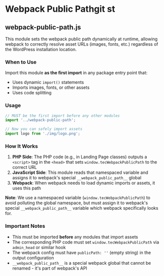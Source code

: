 # Webpack Public Pathgit st

## webpack-public-path.js

This module sets the webpack public path dynamically at runtime, allowing webpack to correctly resolve asset URLs (images, fonts, etc.) regardless of the WordPress installation location.

### When to Use

Import this module **as the first import** in any package entry point that:
- Uses dynamic `import()` statements
- Imports images, fonts, or other assets
- Uses code splitting

### Usage

```javascript
// MUST be the first import before any other modules
import '../webpack-public-path';

// Now you can safely import assets
import logo from './img/logo.png';
```

### How It Works

1. **PHP Side**: The PHP code (e.g., in Landing Page classes) outputs a `<script>` tag in the `<head>` that sets `window.tecWebpackPublicPath` to the correct URL
2. **JavaScript Side**: This module reads that namespaced variable and assigns it to webpack's special `__webpack_public_path__` global
3. **Webpack**: When webpack needs to load dynamic imports or assets, it uses this path

**Note**: We use a namespaced variable (`window.tecWebpackPublicPath`) to avoid polluting the global namespace, but must assign it to webpack's special `__webpack_public_path__` variable which webpack specifically looks for.

### Important Notes

- This must be imported **before** any modules that import assets
- The corresponding PHP code must set `window.tecWebpackPublicPath` via `admin_head` or similar hook
- The webpack config must have `publicPath: ''` (empty string) in the output configuration
- `__webpack_public_path__` is a special webpack global that cannot be renamed - it's part of webpack's API
